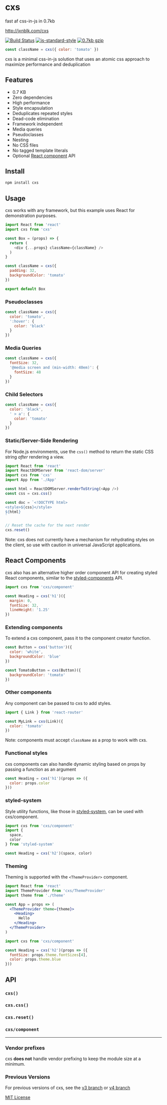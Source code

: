 
# cxs

fast af css-in-js in 0.7kb

http://jxnblk.com/cxs

[![Build Status][b]](https://travis-ci.org/jxnblk/cxs)
[![js-standard-style][std]](http://standardjs.com/)
[![0.7kb gzip][kb]](https://github.com/siddharthkp/bundlesize)

[b]: https://img.shields.io/travis/jxnblk/cxs/master.svg?style=flat-square
[std]: https://img.shields.io/badge/code%20style-standard-brightgreen.svg?style=flat-square
[kb]: https://img.shields.io/badge/gzip-0.7%20kb-brightgreen.svg?style=flat-square

```js
const className = cxs({ color: 'tomato' })
```

cxs is a minimal css-in-js solution that uses an atomic css approach to maximize performance and deduplication

## Features

- 0.7 KB
- Zero dependencies
- High performance
- Style encapsulation
- Deduplicates repeated styles
- Dead-code elimination
- Framework independent
- Media queries
- Pseudoclasses
- Nesting
- No CSS files
- No tagged template literals
- Optional [React component](#react-components) API


## Install

```sh
npm install cxs
```

## Usage

cxs works with any framework, but this example uses React for demonstration purposes.

```js
import React from 'react'
import cxs from 'cxs'

const Box = (props) => {
  return (
    <div {...props} className={className} />
  )
}

const className = cxs({
  padding: 32,
  backgroundColor: 'tomato'
})

export default Box
```

### Pseudoclasses

```js
const className = cxs({
  color: 'tomato',
  ':hover': {
    color: 'black'
  }
})
```

### Media Queries

```js
const className = cxs({
  fontSize: 32,
  '@media screen and (min-width: 40em)': {
    fontSize: 48
  }
})
```

### Child Selectors

```js
const className = cxs({
  color: 'black',
  ' > a': {
    color: 'tomato'
  }
})
```


### Static/Server-Side Rendering

For Node.js environments, use the `css()` method to return the static CSS string *after* rendering a view.

```js
import React from 'react'
import ReactDOMServer from 'react-dom/server'
import cxs from 'cxs'
import App from './App'

const html = ReactDOMServer.renderToString(<App />)
const css = cxs.css()

const doc = `<!DOCTYPE html>
<style>${css}</style>
${html}
`

// Reset the cache for the next render
cxs.reset()
```

Note: cxs does not currently have a mechanism for rehydrating styles on the client, so use with caution in universal JavaScript applications.


## React Components

cxs also has an alternative higher order component API for creating styled React components, similar to the [styled-components][0] API.

```js
import cxs from 'cxs/component'

const Heading = cxs('h1')({
  margin: 0,
  fontSize: 32,
  lineHeight: '1.25'
})
```

### Extending components

To extend a cxs component, pass it to the component creator function.

```js
const Button = cxs('button')({
  color: 'white',
  backgroundColor: 'blue'
})

const TomatoButton = cxs(Button)({
  backgroundColor: 'tomato'
})
```

### Other components

Any component can be passed to cxs to add styles.

```js
import { Link } from 'react-router'

const MyLink = cxs(Link)({
  color: 'tomato'
})
```

Note: components must accept `className` as a prop to work with cxs.


### Functional styles

cxs components can also handle dynamic styling based on props by passing a function as an argument

```js
const Heading = cxs('h1')(props => ({
  color: props.color
}))
```

### styled-system

Style utility functions, like those in [styled-system][s2], can be used with cxs/component.

```js
import cxs from 'cxs/component'
import {
  space,
  color
} from 'styled-system'

const Heading = cxs('h2')(space, color)
```

### Theming

Theming is supported with the `<ThemeProvider>` component.

```jsx
import React from 'react'
import ThemeProvider from 'cxs/ThemeProvider'
import theme from './theme'

const App = props => (
  <ThemeProvider theme={theme}>
    <Heading>
      Hello
    </Heading>
  </ThemeProvider>
)
```

```jsx
import cxs from 'cxs/component'

const Heading = cxs('h2')(props => ({
  fontSize: props.theme.fontSizes[4],
  color: props.theme.blue
}))
```

## API

### `cxs()`
### `cxs.css()`
### `cxs.reset()`

### `cxs/component`


---

### Vendor prefixes

cxs **does not** handle vendor prefixing to keep the module size at a minimum.

### Previous Versions

For previous versions of cxs, see the [v3 branch][v3] or [v4 branch][v4]

[0]: https://www.styled-components.com (styled-components)
[2]: http://basscss.com
[3]: http://tachyons.io

[s2]: https://github.com/jxnblk/styled-system
[v3]: https://github.com/jxnblk/cxs/tree/v3
[v4]: https://github.com/jxnblk/cxs/tree/v4

[MIT License](LICENSE.md)
